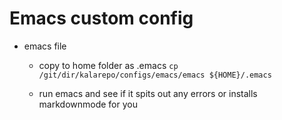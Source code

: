 # Emacs custom config

* emacs file

	* copy to home folder as .emacs `cp /git/dir/kalarepo/configs/emacs/emacs ${HOME}/.emacs`
	
	* run emacs and see if it spits out any errors or installs markdownmode for you
